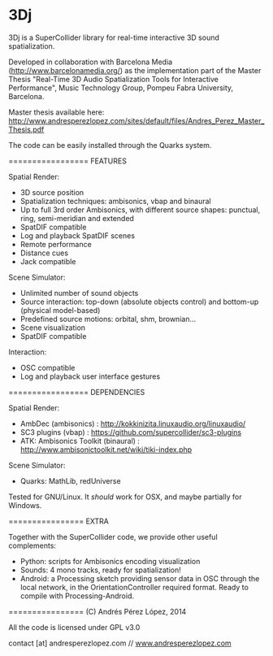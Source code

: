 3Dj
=================

3Dj is a SuperCollider library for real-time interactive 3D sound spatialization.

Developed in collaboration with Barcelona Media (http://www.barcelonamedia.org/) as the implementation part of the Master Thesis "Real-Time 3D Audio Spatialization Tools for Interactive Performance", Music Technology Group, Pompeu Fabra University, Barcelona.

Master thesis available here: http://www.andresperezlopez.com/sites/default/files/Andres_Perez_Master_Thesis.pdf

The code can be easily installed through the Quarks system.

=================
FEATURES

Spatial Render:
- 3D source position
- Spatialization techniques: ambisonics, vbap and binaural
- Up to full 3rd order Ambisonics, with different source shapes: punctual, ring, semi-meridian and extended
- SpatDIF compatible
- Log and playback SpatDIF scenes
- Remote performance
- Distance cues
- Jack compatible

Scene Simulator:
- Unlimited number of sound objects
- Source interaction: top-down (absolute objects control) and bottom-up (physical model-based)
- Predefined source motions: orbital, shm, brownian...
- Scene visualization
- SpatDIF compatible

Interaction:
- OSC compatible
- Log and playback user interface gestures

=================
DEPENDENCIES

Spatial Render:
- AmbDec (ambisonics) : http://kokkinizita.linuxaudio.org/linuxaudio/
- SC3 plugins (vbap) : https://github.com/supercollider/sc3-plugins
- ATK: Ambisonics Toolkit (binaural) : http://www.ambisonictoolkit.net/wiki/tiki-index.php

Scene Simulator:
- Quarks: MathLib, redUniverse

Tested for GNU/Linux. It *should* work for OSX,  and maybe partially for Windows.

================
EXTRA

Together with the SuperCollider code, we provide other useful complements:
- Python: scripts for Ambisonics encoding visualization
- Sounds: 4 mono tracks, ready for spatialization!
- Android: a Processing sketch providing sensor data in OSC through the local network, in the OrientationController required format. Ready to compile with Processing-Android.

================
(C) Andrés Pérez López, 2014

All the code is licensed under GPL v3.0

contact [at] andresperezlopez.com // www.andresperezlopez.com
